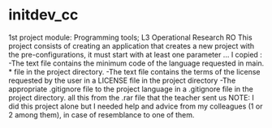 # initdev_cc

1st project module: Programming tools; L3 Operational Research RO
This project consists of creating an application that creates a new project with the pre-configurations, it must start with at least one parameter ...
I copied :
-The text file contains the minimum code of the language requested in main. * file in the project directory.
-The text file contains the terms of the license requested by the user in a LICENSE file in the project directory
-The appropriate .gitignore file to the project language in a .gitignore file in the project directory.
all this from the .rar file that the teacher sent us
NOTE:
I did this project alone but I needed help and advice from my colleagues (1 or 2 among them), in case of resemblance to one of them.
